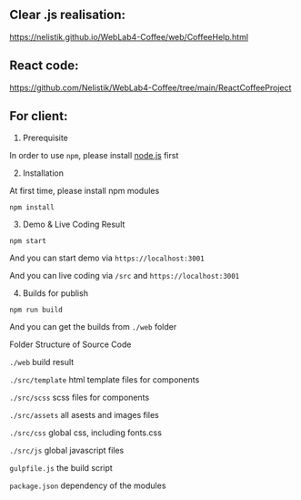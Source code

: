 ## Clear .js realisation:
https://nelistik.github.io/WebLab4-Coffee/web/CoffeeHelp.html
## React code:
https://github.com/Nelistik/WebLab4-Coffee/tree/main/ReactCoffeeProject













## For client:
1. Prerequisite

In order to use `npm`, please install [node.js](https://nodejs.org/en/download/) first

2. Installation

At first time, please install npm modules

```
npm install
```

3. Demo & Live Coding Result

```
npm start
```

And you can start demo via `https://localhost:3001`

And you can live coding via `/src` and `https://localhost:3001`

4. Builds for publish

```
npm run build
```

And you can get the builds from `./web` folder

Folder Structure of Source Code

`./web` build result

`./src/template` html template files for components

`./src/scss` scss files for components

`./src/assets` all asests and images files

`./src/css` global css, including fonts.css

`./src/js` global javascript files

`gulpfile.js` the build script

`package.json` dependency of the modules






